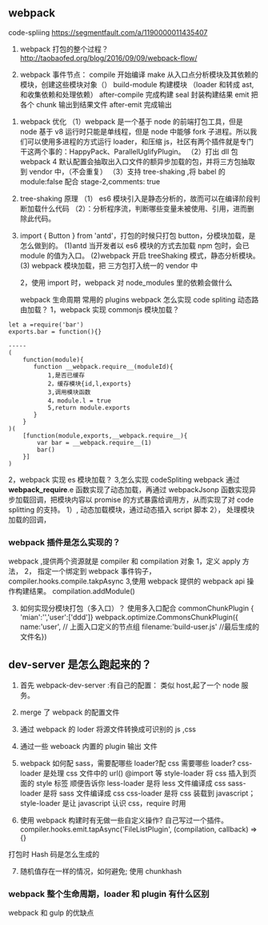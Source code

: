 ## webpack

code-spliing
https://segmentfault.com/a/1190000011435407

1. webpack 打包的整个过程？
   http://taobaofed.org/blog/2016/09/09/webpack-flow/

2. webpack 事件节点：
   compile 开始编译
   make 从入口点分析模块及其依赖的模块，创建这些模块对象（）
   build-module 构建模块 （loader 和转成 ast,和收集依赖和处理依赖）
   after-compile 完成构建
   seal 封装构建结果
   emit 把各个 chunk 输出到结果文件
   after-emit 完成输出

1) webpack 优化
   （1）webpack 是一个基于 node 的前端打包工具，但是 node 基于 v8 运行时只能是单线程，但是 node 中能够 fork 子进程。所以我们可以使用多进程的方式运行 loader，和压缩 js，社区有两个插件就是专门干这两个事的：HappyPack、ParallelUglifyPlugin。
   （2）打出 dll 包
   webpack 4 默认配置会抽取出入口文件的额异步加载的包，并将三方包抽取到 vendor 中，（不会重复）
   （3）支持 tree-shaking ,将 babel 的 module:false 配合 stage-2,comments: true

1) tree-shaking 原理
   （1） es6 模块引入是静态分析的，故而可以在编译阶段判断加载什么代码
   （2）：分析程序流，判断哪些变量未被使用、引用，进而删除此代码。
1) import { Button } from 'antd'，打包的时候只打包 button，分模块加载，是怎么做到的。
   (1)antd 当开发者以 es6 模块的方式去加载 npm 包时，会已 module 的值为入口。
   (2)webpack 开启 treeShaking 模式，静态分析模块。
   (3) webpack 模块加载，把 三方包打入统一的 vendor 中

   2，使用 import 时，webpack 对 node_modules 里的依赖会做什么

   webpack 生命周期
   常用的 plugins
   webpack 怎么实现 code spliting 动态路由加载？
   1，webpack 实现 commonjs 模块加载？

```
let a =require('bar')
exports.bar = function(){}

-----
(
    function(module){
       function __webpack.require__(moduleId){
           1,是否已缓存
           2，缓存模块{id,l,exports}
           3,调用模块函数
           4，module.l = true
           5,return module.exports
       }
    }
)(
    [function(module,exports,__webpack.require__){
        var bar = __webpack.require__(1)
        bar()
    }]
)
```

2，webpack 实现 es 模块加载？
3,怎么实现 codeSpliting
webpack 通过**webpack_require**.e 函数实现了动态加载，再通过 webpackJsonp 函数实现异步加载回调，把模块内容以 promise 的方式暴露给调用方，从而实现了对 code splitting 的支持。
1）, 动态加载模块，通过动态插入 script 脚本
2）， 处理模块加载的回调，

### webpack 插件是怎么实现的？

webpack ,提供两个资源就是 compiler 和 compilation 对象
1，定义 apply 方法，
2， 指定一个绑定到 webpack 事件钩子，compiler.hooks.compile.takpAsync
3,使用 webpack 提供的 webpack api 操作构建结果。 compilation.addModule()

3. 如何实现分模块打包（多入口）？
   使用多入口配合 commonChunkPlugin
   { 'mian':'','user':['ddd']}
   webpack.optimize.CommonsChunkPlugin({ name:'user', // 上面入口定义的节点组
   filename:'build-user.js' //最后生成的文件名})

## dev-server 是怎么跑起来的？

1. 首先 webpack-dev-server :有自己的配置： 类似 host,起了一个 node 服务。
2. merge 了 webpack 的配置文件
3. 通过 webpack 的 loder 将源文件转换成可识别的 js ,css
4. 通过一些 weboack 内置的 plugin 输出 文件

5. webpack 如何配 sass，需要配哪些 loader?配 css 需要哪些 loader?
   css-loader 是处理 css 文件中的 url() @import 等
   style-loader 将 css 插入到页面的 style 标签
   顺便告诉你
   less-loader 是将 less 文件编译成 css
   sass-loader 是将 sass 文件编译成 css
   css-loader 是将 css 装载到 javascript；style-loader 是让 javascript 认识 css，require 时用

6. 使用 webpack 构建时有无做一些自定义操作?
   自己写过一个插件。
   compiler.hooks.emit.tapAsync('FileListPlugin', (compilation, callback) => {}

打包时 Hash 码是怎么生成的

7. 随机值存在一样的情况，如何避免;
   使用 chunkhash

### webpack 整个生命周期，loader 和 plugin 有什么区别

webpack 和 gulp 的优缺点
